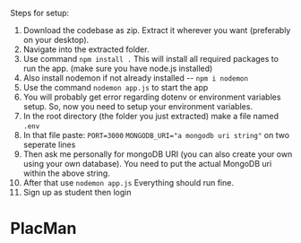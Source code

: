 Steps for setup:
1) Download the codebase as zip. Extract it wherever you want (preferably on your desktop).
2) Navigate into the extracted folder.
3) Use command `npm install .` This will install all required packages to run the app. (make sure you have node.js installed)
4) Also install nodemon if not already installed -- `npm i nodemon`
5) Use the command `nodemon app.js` to start the app
6) You will probably get error regarding dotenv or environment variables setup. So, now you need to setup your environment variables.
7) In the root directory (the folder you just extracted) make a file named `.env`
8) In that file paste:
`PORT=3000`
`MONGODB_URI="a mongodb uri string"` on two seperate lines
10) Then ask me personally for mongoDB URI (you can also create your own using your own database). You need to put the actual MongoDB uri within the above string.
11) After that use `nodemon app.js` Everything should run fine.
12) Sign up as student then login
# PlacMan
